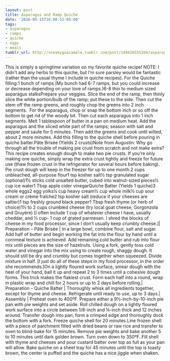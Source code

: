 ```yaml
---
layout: post
title: Asparagus and Ramp Quiche
date: '2016-05-15T16:00:52-05:00'
tags:
- asparagus
- ramps
- quiche
- eggs
- meals
tumblr_url: http://sneakyguacamole.tumblr.com/post/144416555204/asparagus-and-ramp-quiche
---
```

This is simply a springtime variation on my favorite quiche recipe! NOTE: I didn’t add any herbs to this quiche, but I’m sure parsley would be fantastic (rather than the usual thyme I include in quiche recipes). For the Quiche filling:1 bunch of ramps (My bunch had 6-7 ramps, but you could increase or decrease depending on your love of ramps.)6-8 thin to medium sized asparagus stalksPrepare your veggies. Slice the end of the ramp, then thinly slice the white portion/bulb of the ramp; put these to the side. Then cut the stem off the ramp greens, and roughly chop the greens into 2 inch segments.  For the asparagus, chop or snap the bottom inch or so off the bottom to get rid of the woody bit. Then cut each asparagus into 1 inch segments. Melt 1 tablespoon of butter in a pan on medium heat. Add the asparagus and the sliced white part of the ramps; season with salt and pepper and saute for 5 minutes. Then add the greens and cook until wilted, about 2 more minutes. Add this filling to the quiche shell before pouring in quiche batter.Pâte Brisée (Yields 2 crusts)Note from Augustin: Why go through all the trouble of making pie crust from scratch and not make extra? This recipe creates enough dough to make two pie crusts. If you’re only making one quiche, simply wrap the extra crust tightly and freeze for future use (thaw frozen crust in the refrigerator for several hours before baking). Pie crust dough will keep in the freezer for up to one month.2 cups unbleached, all-purpose flour1 tsp kosher salt½ tsp granulated sugar (optional)1½ sticks cold unsalted butter, cubed into walnut-sized pieces½ cup ice water1 Tbsp apple cider vinegarQuiche Batter (Yields 1 quiche)3 whole eggs2 egg yolks¼ cup heavy cream½ cup whole milk½ cup sour cream or crème fraîche2 tsp kosher salt (reduce if your cheeses are saltier)1 tsp freshly ground black pepper1 Tbsp fresh thyme (or herb of choice)1½ to 2 cups crumbled cheese (try local goat cheese, Gorgonzola and Gruyère) [I often include 1 cup of whatever cheese I have, usually cheddar, and ½ cup- 1 cup of grated parmesan. I shred the blocks of cheese in my food processor, since I don’t usually keep crumbly cheese.]| Preparation – Pâte Brisée | In a large bowl, combine flour, salt and sugar. Add half of butter and begin working the fat into the flour by hand until a cornmeal texture is achieved. Add remaining cold butter and rub into flour mix until pieces are the size of hazelnuts. Using a fork, gently toss cold water and vinegar into the mix using to create rough, shaggy dough. It should still be dry and crumbly but comes together when squeezed. Divide mixture in half. [I just do all of these steps in my food processor, in the order she recommends.]On a lightly floured work surface, smear dough with the heel of your hand, ball it up and repeat 2 to 3 times until a cohesive dough forms. This trick makes the flakiest crust. Form each half into a round, wrap in plastic wrap and chill for 2 hours or up to 2 days before rolling.| Preparation – Quiche Batter | Thoroughly whisk all ingredients together, except for thyme and cheese. Refrigerate until ready to use, up to 3 days.| Assembly | Preheat oven to 400ºF. Prepare either a 9½-inch-by-10-inch pie pan with pie weights and set aside. Roll chilled dough on a lightly floured work surface into a circle between 1/8-inch and ¼-inch thick and 12 inches around. Transfer dough into pan, form a crimped edge and thoroughly dock the bottom with a fork. Freeze quiche shell for 20 minutes.Line frozen shell with a piece of parchment filled with dried beans or raw rice and transfer to oven to blind-bake for 15 minutes. Remove pie weights and bake another 5 to 10 minutes until dark golden brown. Turn oven down to 350ºF. Fill shell with thyme and cheeses and pour custard batter over top as full as your pan will allow. Bake quiche on a sheet tray for 45 minutes until the top is toasty brown, the center is puffed and the quiche has a nice jiggle when shaken.
